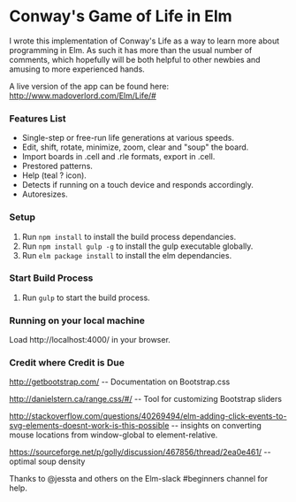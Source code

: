 # Conway's Game of Life in Elm

I wrote this implementation of Conway's Life as a way to learn more about programming
in Elm. As such it has more than the usual number of comments, which hopefully will
be both helpful to other newbies and amusing to more experienced hands.

A live version of the app can be found here: http://www.madoverlord.com/Elm/Life/#

### Features List

* Single-step or free-run life generations at various speeds.
* Edit, shift, rotate, minimize, zoom, clear and "soup" the board.
* Import boards in .cell and .rle formats, export in .cell.
* Prestored patterns.
* Help (teal ? icon).
* Detects if running on a touch device and responds accordingly.
* Autoresizes.

### Setup

1. Run `npm install` to install the build process dependancies.
2. Run `npm install gulp -g` to install the gulp executable globally.
3. Run `elm package install` to install the elm dependancies.

### Start Build Process

1. Run `gulp` to start the build process.

### Running on your local machine

Load http://localhost:4000/ in your browser.

### Credit where Credit is Due

http://getbootstrap.com/ -- Documentation on Bootstrap.css

http://danielstern.ca/range.css/#/ -- Tool for customizing Bootstrap sliders

http://stackoverflow.com/questions/40269494/elm-adding-click-events-to-svg-elements-doesnt-work-is-this-possible -- insights on converting mouse locations from window-global to element-relative.

https://sourceforge.net/p/golly/discussion/467856/thread/2ea0e461/ -- optimal soup density

Thanks to @jessta and others on the Elm-slack #beginners channel for help.
